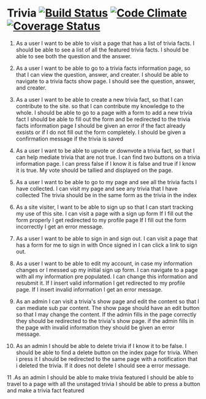 # Trivia [![Build Status](https://travis-ci.org/Rorick55/trivia.svg?branch=master)](https://travis-ci.org/Rorick55/trivia) [![Code Climate](https://codeclimate.com/github/Rorick55/trivia.png)](https://codeclimate.com/github/Rorick55/trivia) [![Coverage Status](https://coveralls.io/repos/Rorick55/trivia/badge.png)](https://coveralls.io/r/Rorick55/trivia)


1. As a user I want to be able to visit a page that has a list of trivia facts.
   I should be able to see a list of all the featured trivia facts.
   I should be able to see both the question and the answer.

2. As a user I want to be able to go to a trivia facts information page,
  so that I can view the question, answer, and creater.
   I should be able to navigate to a trivia facts show page.
   I should see the question, answer, and creater.

3. As a user I want to be able to create a new trivia fact, so that I can contribute to the site.
  so that I can contribute my knowledge to the whole.
   I should be able to go to a page with a form to add a new trivia fact
   I should be able to fill out the form and be redirected to the trivia facts information page
   I should be given an error if the fact already exsists or if I do not fill out the form
    completely.
   I should be given a confirmation message if the trivia is saved

4. As a user I want to be able to upvote or downvote a trivia fact,
   so that I can help mediate trivia that are not true.
    I can find two buttons on a trivia information page.
    I can press false if I know it is false and true if I know it is true.
    My vote should be tallied and displayed on the page.

5. As a user I want to be able to go to my page and see all the trivia facts I have collected.
   I can visit my page and see any trivia that I have collected
   The trivia should be in the same form as the trivia in the index

6. As a site visiter, I want to be able to sign up so that I can start
  tracking my use of this site.
   I can visit a page with a sign up form
   If I fill out the form properly I get redirected to my profile page
   If I fill out the form incorrectly I get an error message.

7. As a user I want to be able to sign in and sign out.
   I can visit a page that has a form for me to sign in with
   Once signed in I can click a link to sign out.

8. As a user I want to be able to edit my account, in case my information changes or
  I messed up my initial sign up form.
   I can navigate to a page with all my information pre populated.
   I can change this information and resubmit it.
   If I insert valid information I get redirected to my profile page.
   If I insert invalid information I get an error message.

9. As an admin I can visit a trivia's show page and edit the content
    so that I can mediate sub par content.
   The show page should have an edit button so that I may change the content.
   If the admin fills in the page correctly they should be redirected to the trivia's show page.
   if the admin fills in the page with invalid information they should be given an error message.

10. As an admin I should be able to delete trivia if I know it to be false.
   I should be able to find a delete button on the index page for trivia.
   When i press it I should be redirected to the same page with a notification that i deleted the
    trivia.
   If it does not delete I should see a error message.

11 .As an admin I should be able to make trivia featured
   I should be able to travel to a page with all the unstaged trivia
   I should be able to press a button and make a trivia fact featured
